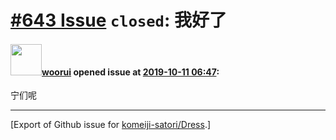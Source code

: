 # [\#643 Issue](https://github.com/komeiji-satori/Dress/issues/643) `closed`: 我好了

#### <img src="https://avatars.githubusercontent.com/u/17943570?u=9df8bfd3f1bc16fd40fba0641439f0e0e4d00c6b&v=4" width="50">[woorui](https://github.com/woorui) opened issue at [2019-10-11 06:47](https://github.com/komeiji-satori/Dress/issues/643):

宁们呢




-------------------------------------------------------------------------------



[Export of Github issue for [komeiji-satori/Dress](https://github.com/komeiji-satori/Dress).]
